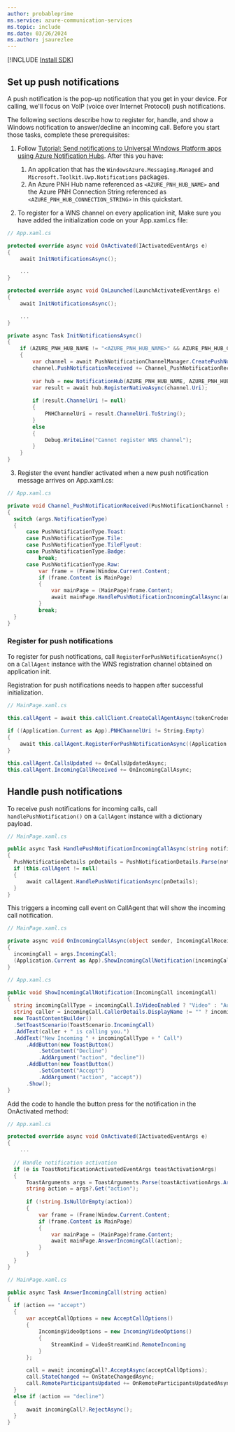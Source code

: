 ```yaml
---
author: probableprime
ms.service: azure-communication-services
ms.topic: include
ms.date: 03/26/2024
ms.author: jsaurezlee
---
```

[!INCLUDE [Install SDK](../install-sdk/install-sdk-windows.md)]

## Set up push notifications

A push notification is the pop-up notification that you get in your device. For calling, we'll focus on VoIP (voice over Internet Protocol) push notifications. 

The following sections describe how to register for, handle, and show a Windows notification to answer/decline an incoming call. Before you start those tasks, complete these prerequisites:

1. Follow [Tutorial: Send notifications to Universal Windows Platform apps using Azure Notification Hubs](/azure/notification-hubs/notification-hubs-windows-store-dotnet-get-started-wns-push-notification). After this you have:
    1. An application that has the `WindowsAzure.Messaging.Managed` and `Microsoft.Toolkit.Uwp.Notifications` packages.
    2. An Azure PNH Hub name referenced as `<AZURE_PNH_HUB_NAME>` and the Azure PNH Connection String referenced as `<AZURE_PNH_HUB_CONNECTION_STRING>` in this quickstart.
  
2. To register for a WNS channel on every application init, Make sure you have added the initialization code on your App.xaml.cs file:

```C#
// App.xaml.cs

protected override async void OnActivated(IActivatedEventArgs e)
{
    await InitNotificationsAsync();

    ...
}

protected override async void OnLaunched(LaunchActivatedEventArgs e)
{
    await InitNotificationsAsync();

    ...
}

private async Task InitNotificationsAsync()
{
    if (AZURE_PNH_HUB_NAME != "<AZURE_PNH_HUB_NAME>" && AZURE_PNH_HUB_CONNECTION_STRING != "<AZURE_PNH_HUB_CONNECTION_STRING>")
    {
        var channel = await PushNotificationChannelManager.CreatePushNotificationChannelForApplicationAsync();
        channel.PushNotificationReceived += Channel_PushNotificationReceived;
    
        var hub = new NotificationHub(AZURE_PNH_HUB_NAME, AZURE_PNH_HUB_CONNECTION_STRING);
        var result = await hub.RegisterNativeAsync(channel.Uri);
    
        if (result.ChannelUri != null)
        {
            PNHChannelUri = result.ChannelUri.ToString();
        }
        else
        {
            Debug.WriteLine("Cannot register WNS channel");
        }
    }
}
```
3. Register the event handler activated when a new push notification message arrives on App.xaml.cs:

```C#
// App.xaml.cs

private void Channel_PushNotificationReceived(PushNotificationChannel sender, PushNotificationReceivedEventArgs args)
{
  switch (args.NotificationType)
  {
      case PushNotificationType.Toast:
      case PushNotificationType.Tile:
      case PushNotificationType.TileFlyout:
      case PushNotificationType.Badge:
          break;
      case PushNotificationType.Raw:
          var frame = (Frame)Window.Current.Content;
          if (frame.Content is MainPage)
          {
              var mainPage = (MainPage)frame.Content;
              await mainPage.HandlePushNotificationIncomingCallAsync(args.RawNotification.Content);
          }
          break;
  }
}
```

### Register for push notifications
To register for push notifications, call `RegisterForPushNotificationAsync()` on a `CallAgent` instance with the WNS registration channel obtained on application init.

Registration for push notifications needs to happen after successful initialization.

```C#
// MainPage.xaml.cs

this.callAgent = await this.callClient.CreateCallAgentAsync(tokenCredential, callAgentOptions);
                
if ((Application.Current as App).PNHChannelUri != String.Empty)
{
    await this.callAgent.RegisterForPushNotificationAsync((Application.Current as App).PNHChannelUri);
}

this.callAgent.CallsUpdated += OnCallsUpdatedAsync;
this.callAgent.IncomingCallReceived += OnIncomingCallAsync;
```

## Handle push notifications
To receive push notifications for incoming calls, call `handlePushNotification()` on a `CallAgent` instance with a dictionary payload.

```C#
// MainPage.xaml.cs

public async Task HandlePushNotificationIncomingCallAsync(string notificationContent)
{
  PushNotificationDetails pnDetails = PushNotificationDetails.Parse(notificationContent);
  if (this.callAgent != null)
  {
      await callAgent.HandlePushNotificationAsync(pnDetails);
  }
}
```

This triggers a incoming call event on CallAgent that will show the incoming call notification.

```C#
// MainPage.xaml.cs

private async void OnIncomingCallAsync(object sender, IncomingCallReceivedEventArgs args)
{
  incomingCall = args.IncomingCall;
  (Application.Current as App).ShowIncomingCallNotification(incomingCall);
}
```

```C#
// App.xaml.cs

public void ShowIncomingCallNotification(IncomingCall incomingCall)
{
  string incomingCallType = incomingCall.IsVideoEnabled ? "Video" : "Audio";
  string caller = incomingCall.CallerDetails.DisplayName != "" ? incomingCall.CallerDetails.DisplayName : incomingCall.CallerDetails.Identifier.RawId;
  new ToastContentBuilder()
  .SetToastScenario(ToastScenario.IncomingCall)
  .AddText(caller + " is calling you.")
  .AddText("New Incoming " + incomingCallType + " Call")
      .AddButton(new ToastButton()
          .SetContent("Decline")
          .AddArgument("action", "decline"))
      .AddButton(new ToastButton()
          .SetContent("Accept")
          .AddArgument("action", "accept"))
      .Show();
}
```

Add the code to handle the button press for the notification in the OnActivated method:

```C#
// App.xaml.cs

protected override async void OnActivated(IActivatedEventArgs e)
{
    ...
    
  // Handle notification activation
  if (e is ToastNotificationActivatedEventArgs toastActivationArgs)
  {
      ToastArguments args = ToastArguments.Parse(toastActivationArgs.Argument);
      string action = args?.Get("action");
  
      if (!string.IsNullOrEmpty(action))
      {
          var frame = (Frame)Window.Current.Content;
          if (frame.Content is MainPage)
          {
              var mainPage = (MainPage)frame.Content;
              await mainPage.AnswerIncomingCall(action);
          }
      }
  }
}
```

```C#
// MainPage.xaml.cs

public async Task AnswerIncomingCall(string action)
{
  if (action == "accept")
  {
      var acceptCallOptions = new AcceptCallOptions()
      {
          IncomingVideoOptions = new IncomingVideoOptions()
          {
              StreamKind = VideoStreamKind.RemoteIncoming
          }
      };

      call = await incomingCall?.AcceptAsync(acceptCallOptions);
      call.StateChanged += OnStateChangedAsync;
      call.RemoteParticipantsUpdated += OnRemoteParticipantsUpdatedAsync;
  }
  else if (action == "decline")
  {
      await incomingCall?.RejectAsync();
  }
}
```
